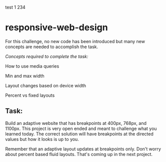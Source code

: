 test
1
234

# responsive-web-design

For this challenge, no new code has been introduced but many new concepts are needed to accomplish the task.

*Concepts required to complete the task:*

How to use media queries

Min and max width

Layout changes based on device width

Percent vs fixed layouts


## Task:

Build an adaptive website that has breakpoints at 400px, 768px, and 1100px.  This project is very open ended and meant to challenge what you learned today.  The correct solution will have breakpoints at the directed values but how it looks is up to you.

Remember that an adaptive layout updates at breakpoints only.  Don't worry about percent based fluid layouts.  That's coming up in the next project.
